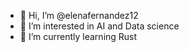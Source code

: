 - 👋 Hi, I’m @elenafernandez12
- 👀 I’m interested in AI and Data science
- 🌱 I’m currently learning Rust

<!---
elenafernandez12/elenafernandez12 is a ✨ special ✨ repository because its `README.md` (this file) appears on your GitHub profile.
You can click the Preview link to take a look at your changes.
--->
